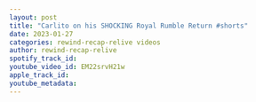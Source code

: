 ```yaml
---
layout: post
title: "Carlito on his SHOCKING Royal Rumble Return #shorts"
date: 2023-01-27
categories: rewind-recap-relive videos
author: rewind-recap-relive
spotify_track_id: 
youtube_video_id: EM22srvH21w
apple_track_id: 
youtube_metadata: 
---
```

